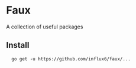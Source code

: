 # Faux
A collection of useful packages

## Install

      go get -u https://github.com/influx6/faux/...
